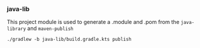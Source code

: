 ### java-lib

This project module is used to generate a .module and .pom from
the `java-library` and `maven-publish`

`./gradlew -b java-lib/build.gradle.kts publish`